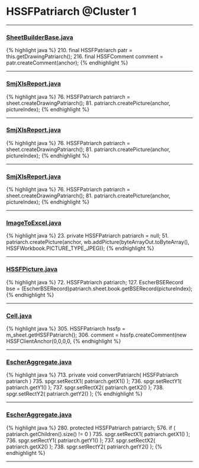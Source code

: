 # HSSFPatriarch @Cluster 1

***

### [SheetBuilderBase.java](https://searchcode.com/codesearch/view/112311786/)
{% highlight java %}
210. final HSSFPatriarch patr = this.getDrawingPatriarch();
216. final HSSFComment comment = patr.createComment(anchor);
{% endhighlight %}

***

### [SmjXlsReport.java](https://searchcode.com/codesearch/view/133035254/)
{% highlight java %}
76. HSSFPatriarch patriarch = sheet.createDrawingPatriarch();
81. patriarch.createPicture(anchor, pictureIndex);
{% endhighlight %}

***

### [SmjXlsReport.java](https://searchcode.com/codesearch/view/61719045/)
{% highlight java %}
76. HSSFPatriarch patriarch = sheet.createDrawingPatriarch();
81. patriarch.createPicture(anchor, pictureIndex);
{% endhighlight %}

***

### [SmjXlsReport.java](https://searchcode.com/codesearch/view/66638946/)
{% highlight java %}
76. HSSFPatriarch patriarch = sheet.createDrawingPatriarch();
81. patriarch.createPicture(anchor, pictureIndex);
{% endhighlight %}

***

### [ImageToExcel.java](https://searchcode.com/codesearch/view/94171992/)
{% highlight java %}
23. private HSSFPatriarch patriarch = null;
51.     patriarch.createPicture(anchor, wb.addPicture(byteArrayOut.toByteArray(), HSSFWorkbook.PICTURE_TYPE_JPEG));
{% endhighlight %}

***

### [HSSFPicture.java](https://searchcode.com/codesearch/view/15642330/)
{% highlight java %}
72. HSSFPatriarch patriarch;
127.     EscherBSERecord bse = (EscherBSERecord)patriarch.sheet.book.getBSERecord(pictureIndex);
{% endhighlight %}

***

### [Cell.java](https://searchcode.com/codesearch/view/3760572/)
{% highlight java %}
305. HSSFPatriarch hssfp = m_sheet.getHSSFPatriarch();
306. comment = hssfp.createComment(new HSSFClientAnchor(0,0,0,0,
{% endhighlight %}

***

### [EscherAggregate.java](https://searchcode.com/codesearch/view/15642409/)
{% highlight java %}
713. private void convertPatriarch( HSSFPatriarch patriarch )
735.     spgr.setRectX1( patriarch.getX1() );
736.     spgr.setRectY1( patriarch.getY1() );
737.     spgr.setRectX2( patriarch.getX2() );
738.     spgr.setRectY2( patriarch.getY2() );
{% endhighlight %}

***

### [EscherAggregate.java](https://searchcode.com/codesearch/view/15642409/)
{% highlight java %}
280. protected HSSFPatriarch patriarch;
576.         if ( patriarch.getChildren().size() != 0 )
735.     spgr.setRectX1( patriarch.getX1() );
736.     spgr.setRectY1( patriarch.getY1() );
737.     spgr.setRectX2( patriarch.getX2() );
738.     spgr.setRectY2( patriarch.getY2() );
{% endhighlight %}

***

